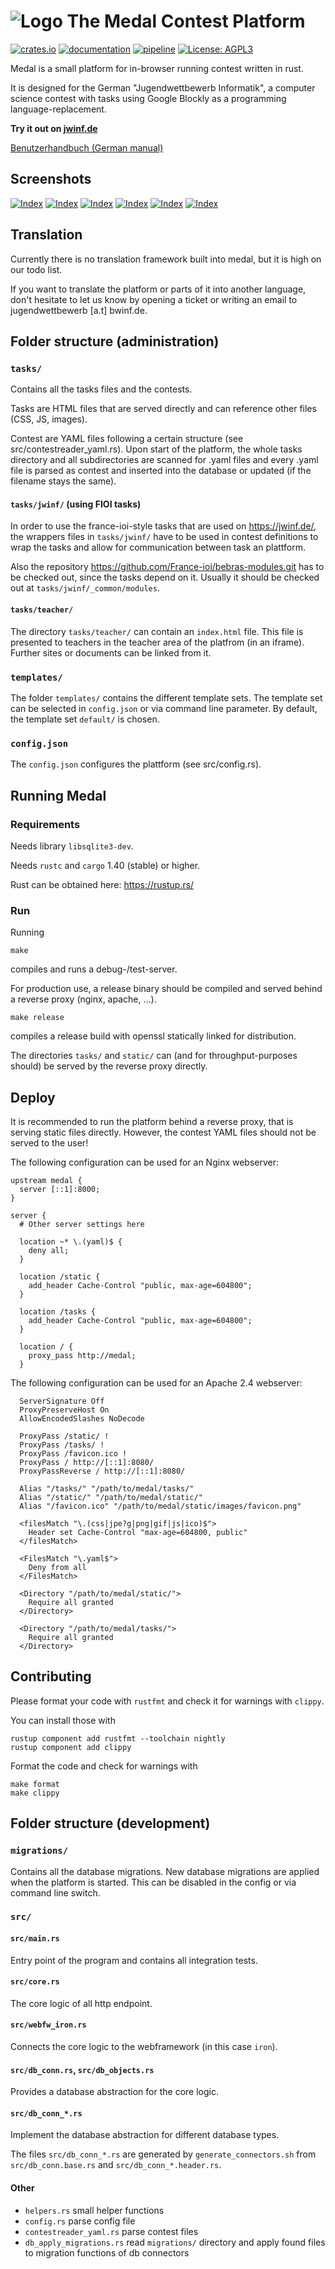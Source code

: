 # ![Logo](static/images/medal_logo_small.png) The Medal Contest Platform

[![crates.io](https://img.shields.io/crates/v/medal?color=orange)](https://crates.io/crates/medal)
[![documentation](https://img.shields.io/crates/v/medal?label=docs)](https://jim.test.bwinf.de/doc/medal/)
[![pipeline](https://git.bwinf.de/bwinf/medal/badges/master/pipeline.svg)](https://git.bwinf.de/bwinf/medal/-/pipelines)
[![License: AGPL3](https://img.shields.io/crates/l/medal?color=green)](LICENSE)

Medal is a small platform for in-browser running contest written in rust.

It is designed for the German "Jugendwettbewerb Informatik", a computer science contest with tasks using Google Blockly as a programming language-replacement.

**Try it out on [jwinf.de](https://jwinf.de/)**

[Benutzerhandbuch (German manual)](manuals/Benutzerhandbuch.md)

## Screenshots

[![Index](static/images/screenshots/tn_index.png)](static/images/screenshots/index.png)
[![Index](static/images/screenshots/tn_training_list.png)](static/images/screenshots/training_list.png)
[![Index](static/images/screenshots/tn_training.png)](static/images/screenshots/training.png)
[![Index](static/images/screenshots/tn_task.png)](static/images/screenshots/task.png)
[![Index](static/images/screenshots/tn_task_solved.png)](static/images/screenshots/task_solved.png)
[![Index](static/images/screenshots/tn_group_list.png)](static/images/screenshots/group_list.png)

## Translation

Currently there is no translation framework built into medal, but it is high on our todo list.

If you want to translate the platform or parts of it into another language, don't hesitate to let us know by opening a ticket or writing an email to jugendwettbewerb [a.t] bwinf.de.


## Folder structure (administration)

### `tasks/`

Contains all the tasks files and the contests.

Tasks are HTML files that are served directly and can reference other files (CSS, JS, images).

Contest are YAML files following a certain structure (see src/contestreader_yaml.rs). Upon start of the platform, the whole tasks directory and all subdirectories are scanned for .yaml files and every .yaml file is parsed as contest and inserted into the database or updated (if the filename stays the same).

#### `tasks/jwinf/` (using FIOI tasks)

In order to use the france-ioi-style tasks that are used on https://jwinf.de/, the wrappers files in `tasks/jwinf/` have to be used in contest definitions to wrap the tasks and allow for communication between task an plattform.

Also the repository https://github.com/France-ioi/bebras-modules.git has to be checked out, since the tasks depend on it. Usually it should be checked out at `tasks/jwinf/_common/modules`.

#### `tasks/teacher/`

The directory `tasks/teacher/` can contain an `index.html` file. This file is presented to teachers in the teacher area of the platfrom (in an iframe). Further sites or documents can be linked from it.


### `templates/`

The folder `templates/` contains the different template sets. The template set can be selected in `config.json` or via command line parameter. By default, the template set `default/` is chosen.

### `config.json`

The `config.json` configures the plattform (see src/config.rs).

## Running Medal

### Requirements

Needs library `libsqlite3-dev`.

Needs `rustc` and `cargo` 1.40 (stable) or higher.

Rust can be obtained here: https://rustup.rs/

### Run

Running
```
make
```
compiles and runs a debug-/test-server.

For production use, a release binary should be compiled and served behind a reverse proxy (nginx, apache, …).
```
make release
```
compiles a release build with openssl statically linked for distribution.

The directories `tasks/` and `static/` can (and for throughput-purposes should) be served by the reverse proxy directly.

## Deploy

It is recommended to run the platform behind a reverse proxy, that is serving static files directly. However, the contest YAML files should not be served to the user!

The following configuration can be used for an Nginx webserver:

```
upstream medal {
  server [::1]:8000;
}

server {
  # Other server settings here

  location ~* \.(yaml)$ {
    deny all;
  }

  location /static {
    add_header Cache-Control "public, max-age=604800";
  }

  location /tasks {
    add_header Cache-Control "public, max-age=604800";
  }

  location / {
    proxy_pass http://medal;
  }
```

The following configuration can be used for an Apache 2.4 webserver:

```
  ServerSignature Off
  ProxyPreserveHost On
  AllowEncodedSlashes NoDecode

  ProxyPass /static/ !
  ProxyPass /tasks/ !
  ProxyPass /favicon.ico !
  ProxyPass / http://[::1]:8080/
  ProxyPassReverse / http://[::1]:8080/

  Alias "/tasks/" "/path/to/medal/tasks/"
  Alias "/static/" "/path/to/medal/static/"
  Alias "/favicon.ico" "/path/to/medal/static/images/favicon.png"

  <filesMatch "\.(css|jpe?g|png|gif|js|ico)$">
    Header set Cache-Control "max-age=604800, public"
  </filesMatch>

  <FilesMatch "\.yaml$">
    Deny from all
  </FilesMatch>

  <Directory "/path/to/medal/static/">
    Require all granted
  </Directory>

  <Directory "/path/to/medal/tasks/">
    Require all granted
  </Directory>
```



## Contributing

Please format your code with `rustfmt` and check it for warnings with `clippy`.

You can install those with
```
rustup component add rustfmt --toolchain nightly
rustup component add clippy
```

Format the code and check for warnings with
```
make format
make clippy
```

## Folder structure (development)

### `migrations/`

Contains all the database migrations. New database migrations are applied when the platform is started. This can be disabled in the config or via command line switch.

### `src/`
#### `src/main.rs`

Entry point of the program and contains all integration tests.

#### `src/core.rs`

The core logic of all http endpoint.

#### `src/webfw_iron.rs`

Connects the core logic to the webframework (in this case `iron`).

#### `src/db_conn.rs`, `src/db_objects.rs`

Provides a database abstraction for the core logic.

#### `src/db_conn_*.rs`

Implement the database abstraction for different database types.

The files `src/db_conn_*.rs` are generated by `generate_connectors.sh` from `src/db_conn.base.rs` and `src/db_conn_*.header.rs`.

#### Other

  * `helpers.rs` small helper functions
  * `config.rs` parse config file
  * `contestreader_yaml.rs` parse contest files
  * `db_apply_migrations.rs` read `migrations/` directory and apply found files to migration functions of db connectors
